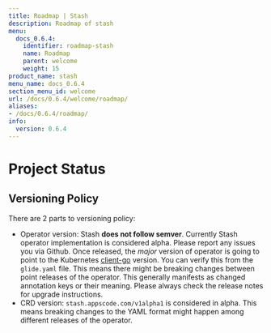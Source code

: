 ```yaml
---
title: Roadmap | Stash
description: Roadmap of stash
menu:
  docs_0.6.4:
    identifier: roadmap-stash
    name: Roadmap
    parent: welcome
    weight: 15
product_name: stash
menu_name: docs_0.6.4
section_menu_id: welcome
url: /docs/0.6.4/welcome/roadmap/
aliases:
- /docs/0.6.4/roadmap/
info:
  version: 0.6.4
---
```


# Project Status

## Versioning Policy
There are 2 parts to versioning policy:

 - Operator version: Stash __does not follow semver__. Currently Stash operator implementation is considered alpha. Please report any issues you via Github. Once released, the _major_ version of operator is going to point to the Kubernetes [client-go](https://github.com/kubernetes/client-go#branches-and-tags) version. You can verify this from the `glide.yaml` file. This means there might be breaking changes between point releases of the operator. This generally manifests as changed annotation keys or their meaning.
Please always check the release notes for upgrade instructions.
 - CRD version: `stash.appscode.com/v1alpha1` is considered in alpha. This means breaking changes to the YAML format
might happen among different releases of the operator.
